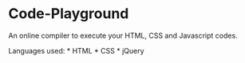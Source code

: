 # Code-Playground
An online compiler to execute your HTML, CSS and Javascript codes.

Languages used:
    * HTML
    * CSS
    * jQuery

